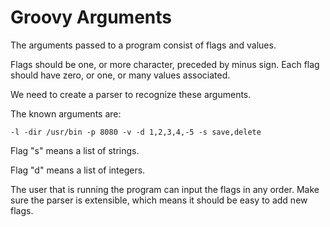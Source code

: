 # Groovy Arguments

The arguments passed to a program consist of flags and values.

Flags should be one, or more character, preceded by minus sign. Each flag should have zero, or one, or many values associated.

We need to create a parser to recognize these arguments.

The known arguments are:

`-l -dir /usr/bin -p 8080 -v -d 1,2,3,4,-5 -s save,delete`

Flag "s" means a list of strings.

Flag "d" means a list of integers.

The user that is running the program can input the flags in any order.
Make sure the parser is extensible, which means it should be easy to add new flags.